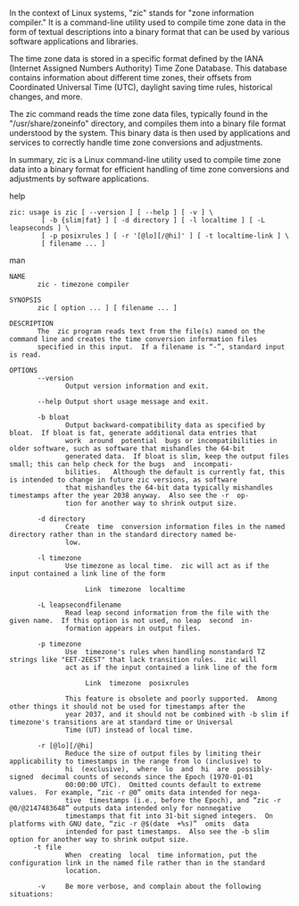 
In the context of Linux systems, "zic" stands for "zone information compiler." It is a command-line utility used to compile time zone data in the form of textual descriptions into a binary format that can be used by various software applications and libraries.

The time zone data is stored in a specific format defined by the IANA (Internet Assigned Numbers Authority) Time Zone Database. This database contains information about different time zones, their offsets from Coordinated Universal Time (UTC), daylight saving time rules, historical changes, and more.

The zic command reads the time zone data files, typically found in the "/usr/share/zoneinfo" directory, and compiles them into a binary file format understood by the system. This binary data is then used by applications and services to correctly handle time zone conversions and adjustments.

In summary, zic is a Linux command-line utility used to compile time zone data into a binary format for efficient handling of time zone conversions and adjustments by software applications.



help
```
zic: usage is zic [ --version ] [ --help ] [ -v ] \
        [ -b {slim|fat} ] [ -d directory ] [ -l localtime ] [ -L leapseconds ] \
        [ -p posixrules ] [ -r '[@lo][/@hi]' ] [ -t localtime-link ] \
        [ filename ... ]
```
man
```
NAME
       zic - timezone compiler

SYNOPSIS
       zic [ option ... ] [ filename ... ]

DESCRIPTION
       The  zic program reads text from the file(s) named on the command line and creates the time conversion information files
       specified in this input.  If a filename is “-”, standard input is read.

OPTIONS
       --version
              Output version information and exit.

       --help Output short usage message and exit.

       -b bloat
              Output backward-compatibility data as specified by bloat.  If bloat is fat, generate additional data entries that
              work  around  potential  bugs or incompatibilities in older software, such as software that mishandles the 64-bit
              generated data.  If bloat is slim, keep the output files small; this can help check for the bugs  and  incompati‐
              bilities.   Although the default is currently fat, this is intended to change in future zic versions, as software
              that mishandles the 64-bit data typically mishandles timestamps after the year 2038 anyway.  Also see the -r  op‐
              tion for another way to shrink output size.

       -d directory
              Create  time  conversion information files in the named directory rather than in the standard directory named be‐
              low.

       -l timezone
              Use timezone as local time.  zic will act as if the input contained a link line of the form

                   Link  timezone  localtime

       -L leapsecondfilename
              Read leap second information from the file with the given name.  If this option is not used, no leap  second  in‐
              formation appears in output files.

       -p timezone
              Use  timezone's rules when handling nonstandard TZ strings like "EET-2EEST" that lack transition rules.  zic will
              act as if the input contained a link line of the form

                   Link  timezone  posixrules

              This feature is obsolete and poorly supported.  Among other things it should not be used for timestamps after the
              year 2037, and it should not be combined with -b slim if timezone's transitions are at standard time or Universal
              Time (UT) instead of local time.

       -r [@lo][/@hi]
              Reduce the size of output files by limiting their applicability to timestamps in the range from lo (inclusive) to
              hi  (exclusive),  where  lo  and  hi  are  possibly-signed  decimal counts of seconds since the Epoch (1970-01-01
              00:00:00 UTC).  Omitted counts default to extreme values.  For example, “zic -r @0” omits data intended for nega‐
              tive  timestamps (i.e., before the Epoch), and “zic -r @0/@2147483648” outputs data intended only for nonnegative
              timestamps that fit into 31-bit signed integers.  On platforms with GNU date, “zic -r @$(date  +%s)”  omits  data
              intended for past timestamps.  Also see the -b slim option for another way to shrink output size.
      -t file
              When  creating  local  time information, put the configuration link in the named file rather than in the standard
              location.

       -v     Be more verbose, and complain about the following situations:

```
